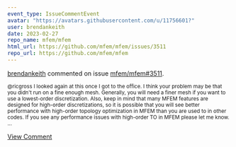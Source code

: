 ```yaml
---
event_type: IssueCommentEvent
avatar: "https://avatars.githubusercontent.com/u/11756601?"
user: brendankeith
date: 2023-02-27
repo_name: mfem/mfem
html_url: https://github.com/mfem/mfem/issues/3511
repo_url: https://github.com/mfem/mfem
---
```


<a href='https://github.com/brendankeith' target='_blank'>brendankeith</a> commented on issue <a href='https://github.com/mfem/mfem/issues/3511' target='_blank'>mfem/mfem#3511</a>.

<small>@ricgross I looked again at this once I got to the office. I think your problem may be that you didn't run on a fine enough mesh. Generally, you will need a finer mesh if you want to use a lowest-order discretization. Also, keep in mind that many MFEM features are designed for high-order discretizations, so it is possible that you will see better performance with high-order topology optimization in MFEM than you are used to in other codes. If you see any performance issues with high-order TO in MFEM please let me know....</small>

<a href='https://github.com/mfem/mfem/issues/3511' target='_blank'>View Comment</a>